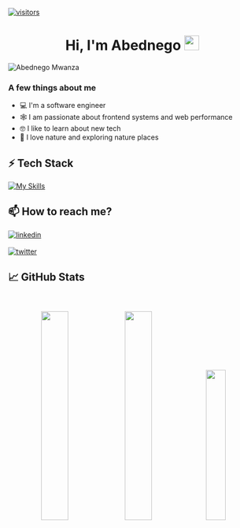 
[![visitors](https://visitor-badge.glitch.me/badge?page_id=abednegotm.visitor-badge&left_color=black&right_color=green)](https://www.linkedin.com/in/abednegotm/)


<h1 align="center">Hi, I'm Abednego <img src="https://raw.githubusercontent.com/MartinHeinz/MartinHeinz/master/wave.gif" width="30px"></h1>

![Abednego Mwanza](https://user-images.githubusercontent.com/10270151/168994716-2f355c6d-f67a-4878-9697-c7bea8cd6f19.gif)


### A few things about me

- 💻 I'm a software engineer 
- 🕸️ I am passionate about frontend systems and web performance
- 🤓 I like to learn about new tech
- 🌱 I love nature and exploring nature places

## ⚡ Tech Stack
 [![My Skills](https://skills.thijs.gg/icons?i=js,html,css,react,ts,nodejs,mongodb)](https://skills.thijs.gg)

## 📫 How to reach me?
[![linkedin](https://user-images.githubusercontent.com/10270151/169003692-d8b144bd-8b4c-4da9-9670-1606d304670b.svg)][1]  <br><br> [![twitter](https://user-images.githubusercontent.com/10270151/169003679-bcfda7b7-ae30-486d-9cb7-11f49b58fe31.svg)][2]


[1]: https://www.linkedin.com/in/abednegotm/ (linked in profile)
[2]: https://twitter.com/abednegoT47 (twitter handle)

## 📈 GitHub Stats

<br>
<p align="center">
  <img width="33%" src="https://github-readme-stats.vercel.app/api?username=abednegotm&count_private=true&show_icons=true&theme=vue-dark" />
  <img width="33%" src="https://github-readme-streak-stats.herokuapp.com/?user=abednegotm&theme=vue-dark" />
  <img width="28%" src="https://github-readme-stats.vercel.app/api/top-langs/?username=abednegotm&layout=compact" />
</p>
<!--
**AbednegoTM/abednegotm** is a ✨ _special_ ✨ repository because its `README.md` (this file) appears on your GitHub profile.

Here are some ideas to get you started:
[![Typing SVG](https://readme-typing-svg.herokuapp.com?size=24&width=600&lines=Welcome+To+Abed's+GitHub+Profile!)](https://git.io/typing-svg)
- 🔭 I’m currently working on ...
- 🌱 I’m currently learning ...
- 👯 I’m looking to collaborate on ...
- 🤔 I’m looking for help with ...
- 💬 Ask me about ...
- 📫 How to reach me: ...
- 😄 Pronouns: ...
- ⚡ Fun fact: ...
-->
